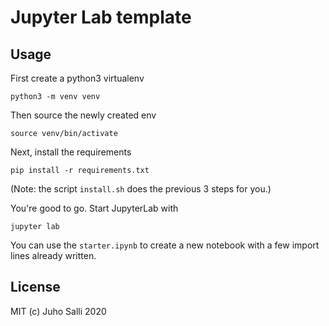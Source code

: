 # Jupyter Lab template

## Usage

First create a python3 virtualenv

```
python3 -m venv venv
```

Then source the newly created env

```
source venv/bin/activate
```

Next, install the requirements

```
pip install -r requirements.txt
```

(Note: the script `install.sh` does the previous 3 steps for you.)

You're good to go. Start JupyterLab with

```
jupyter lab
```

You can use the `starter.ipynb` to create a new notebook with a few import lines already written.

## License

MIT (c) Juho Salli 2020
